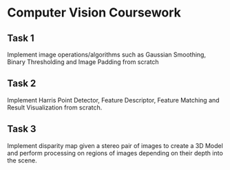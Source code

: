 # Computer Vision Coursework
## Task 1
Implement image operations/algorithms such as Gaussian Smoothing, Binary Thresholding and Image Padding from scratch

## Task 2
Implement Harris Point Detector, Feature Descriptor, Feature Matching and Result Visualization from scratch.

## Task 3
Implement disparity map given a stereo pair of images to create a 3D Model and perform processing on regions of images depending on their depth into the scene.

